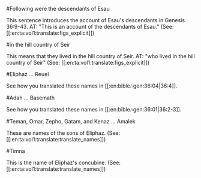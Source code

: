 #Following were the descendants of Esau

This sentence introduces the account of Esau's descendants in Genesis 36:9-43. AT: "This is an account of the descendants of Esau." (See: [[:en:ta:vol1:translate:figs_explicit]])

#in the hill country of Seir

This means that they lived in the hill country of Seir. AT: "who lived in the hill country of Seir" (See: [[:en:ta:vol1:translate:figs_explicit]])

#Eliphaz ... Reuel

See how you translated these names in [[:en:bible:notes:gen:36:04|36:4]].

#Adah ... Basemath

See how you translated these names in [[:en:bible:notes:gen:36:01|36:2-3]].

#Teman, Omar, Zepho, Gatam, and Kenaz ... Amalek

These are names of the sons of Eliphaz. (See: [[:en:ta:vol1:translate:translate_names]])

#Timna

This is the name of Eliphaz's concubine. (See: [[:en:ta:vol1:translate:translate_names]])